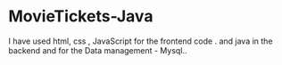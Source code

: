 # MovieTickets-Java
I have used html, css , JavaScript for the frontend code .
and java in the backend and for the Data management - Mysql.. 

